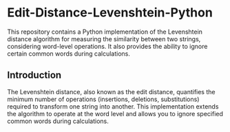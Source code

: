 # Edit-Distance-Levenshtein-Python

This repository contains a Python implementation of the Levenshtein distance algorithm for measuring the similarity between two strings, considering word-level operations. It also provides the ability to ignore certain common words during calculations.


## Introduction

The Levenshtein distance, also known as the edit distance, quantifies the minimum number of operations (insertions, deletions, substitutions) required to transform one string into another. This implementation extends the algorithm to operate at the word level and allows you to ignore specified common words during calculations.
